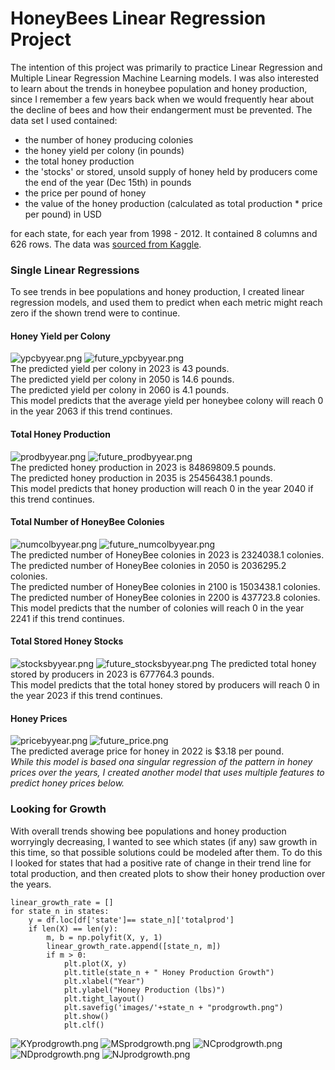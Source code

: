 # HoneyBees Linear Regression Project

The intention of this project was primarily to practice Linear Regression and Multiple Linear Regression Machine Learning models.  I was also interested to learn about the trends in honeybee population and honey production, since I remember a few years back when we would frequently hear about the decline of bees and how their endangerment must be prevented.
The data set I used contained:
- the number of honey producing colonies
- the honey yield per colony (in pounds)
- the total honey production
- the 'stocks' or stored, unsold supply of honey held by producers come the end of the year (Dec 15th) in pounds
- the price per pound of honey
- the value of the honey production (calculated as total production * price per pound) in USD

for each state, for each year from 1998 - 2012. It contained 8 columns and 626 rows.  The data was [sourced from Kaggle](https://www.kaggle.com/jessicali9530/honey-production). 

### Single Linear Regressions
To see trends in bee populations and honey production, I created linear regression models, and used them to predict when each metric might reach zero if the shown trend were to continue.
#### Honey Yield per Colony
![ypcbyyear.png](https://github.com/TheStarCloud/Projects/blob/main/HoneyProduction%20LinRegr/images/ypcbyyear.png?raw=true "Honey Yield per Colony")
![future_ypcbyyear.png](https://github.com/TheStarCloud/Projects/blob/main/HoneyProduction%20LinRegr/images/future_ypcbyyear.png?raw=true "Predicted Honey Yield per Colony")  
The predicted yield per colony in 2023 is 43 pounds.  
The predicted yield per colony in 2050 is 14.6 pounds.  
The predicted yield per colony in 2060 is 4.1 pounds.  
This model predicts that the average yield per honeybee colony will reach 0 in the year 2063 if this trend continues.

#### Total Honey Production
![prodbyyear.png](https://github.com/TheStarCloud/Projects/blob/main/HoneyProduction%20LinRegr/images/prodbyyear.png?raw=true "Total Honey Production")
![future_prodbyyear.png](https://github.com/TheStarCloud/Projects/blob/main/HoneyProduction%20LinRegr/images/future_prodbyyear.png?raw=true "Predicted Total Honey Production")  
The predicted honey production in 2023 is 84869809.5 pounds.  
The predicted honey production in 2035 is 25456438.1 pounds.  
This model predicts that honey production will reach 0 in the year 2040 if this trend continues.

#### Total Number of HoneyBee Colonies
![numcolbyyear.png](https://github.com/TheStarCloud/Projects/blob/main/HoneyProduction%20LinRegr/images/numcolbyyear.png?raw=true "Total Number of Colonies")
![future_numcolbyyear.png](https://github.com/TheStarCloud/Projects/blob/main/HoneyProduction%20LinRegr/images/future_numcolbyyear.png?raw=true "Predicted Number of Colonies")  
The predicted number of HoneyBee colonies in 2023 is 2324038.1 colonies.  
The predicted number of HoneyBee colonies in 2050 is 2036295.2 colonies.  
The predicted number of HoneyBee colonies in 2100 is 1503438.1 colonies.  
The predicted number of HoneyBee colonies in 2200 is 437723.8 colonies.  
This model predicts that the number of colonies will reach 0 in the year 2241 if this trend continues.

#### Total Stored Honey Stocks
![stocksbyyear.png](https://github.com/TheStarCloud/Projects/blob/main/HoneyProduction%20LinRegr/images/stocksbyyear.png?raw=true "Total pounds of stored honey")
![future_stocksbyyear.png](https://github.com/TheStarCloud/Projects/blob/main/HoneyProduction%20LinRegr/images/future_stocksbyyear.png?raw=true "Predicted stocks of honey")
The predicted total honey stored by producers in 2023 is 677764.3 pounds.  
This model predicts that the total honey stored by producers will reach 0 in the year 2023 if this trend continues.

#### Honey Prices
![pricebyyear.png](https://github.com/TheStarCloud/Projects/blob/main/HoneyProduction%20LinRegr/images/pricebyyear.png?raw=true "Average price per pound of honey")
![future_price.png](https://github.com/TheStarCloud/Projects/blob/main/HoneyProduction%20LinRegr/images/future_price.png?raw=true "Predicted honey prices")  
The predicted average price for honey in 2022 is $3.18 per pound.  
*While this model is based ona singular regression of the pattern in honey prices over the years, I created another model that uses multiple features to predict honey prices below.*

### Looking for Growth
With overall trends showing bee populations and honey production worryingly decreasing, I wanted to see which states (if any) saw growth in this time, so that possible solutions could be modeled after them.  To do this I looked for states that had a positive rate of change in their trend line for total production, and then created plots to show their honey production over the years.
```
linear_growth_rate = []
for state_n in states:
    y = df.loc[df['state']== state_n]['totalprod']
    if len(X) == len(y):
        m, b = np.polyfit(X, y, 1)
        linear_growth_rate.append([state_n, m])
        if m > 0:
            plt.plot(X, y)
            plt.title(state_n + " Honey Production Growth")
            plt.xlabel("Year")
            plt.ylabel("Honey Production (lbs)")
            plt.tight_layout()
            plt.savefig('images/'+state_n + "prodgrowth.png")
            plt.show()
            plt.clf()
```
![KYprodgrowth.png](https://github.com/TheStarCloud/Projects/blob/main/HoneyProduction%20LinRegr/images/KYprodgrowth.png?raw=true "Honey production growth in Kentucky")
![MSprodgrowth.png](https://github.com/TheStarCloud/Projects/blob/main/HoneyProduction%20LinRegr/images/MSprodgrowth.png?raw=true "Honey production growth in Mississippi")
![NCprodgrowth.png](https://github.com/TheStarCloud/Projects/blob/main/HoneyProduction%20LinRegr/images/NCprodgrowth.png?raw=true "Honey production growth in North Carolina")
![NDprodgrowth.png](https://github.com/TheStarCloud/Projects/blob/main/HoneyProduction%20LinRegr/images/NDprodgrowth.png?raw=true "Honey production growth in North Dakota")
![NJprodgrowth.png](https://github.com/TheStarCloud/Projects/blob/main/HoneyProduction%20LinRegr/images/NJprodgrowth.png?raw=true "Honey production growth in New Jersey")
